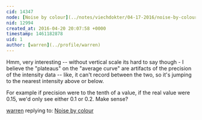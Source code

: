 ```yaml
---
cid: 14347
node: [Noise by colour](../notes/viechdokter/04-17-2016/noise-by-colour)
nid: 12994
created_at: 2016-04-20 20:07:58 +0000
timestamp: 1461182878
uid: 1
author: [warren](../profile/warren)
---
```


Hmm, very interesting -- without vertical scale its hard to say though - I believe the "plateaus" on the "average curve" are artifacts of the precision of the intensity data -- like, it can't record between the two, so it's jumping to the nearest intensity above or below. 

For example if precision were to the tenth of a value, if the real value were 0.15, we'd only see either 0.1 or 0.2. Make sense? 

[warren](../profile/warren) replying to: [Noise by colour](../notes/viechdokter/04-17-2016/noise-by-colour)

